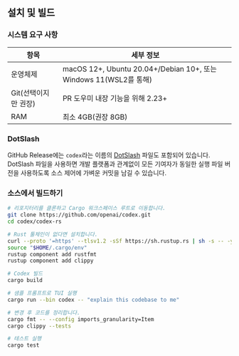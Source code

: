 ## 설치 및 빌드

### 시스템 요구 사항

| 항목 | 세부 정보 |
| --- | --- |
| 운영체제 | macOS 12+, Ubuntu 20.04+/Debian 10+, 또는 Windows 11(WSL2를 통해) |
| Git(선택이지만 권장) | PR 도우미 내장 기능을 위해 2.23+ |
| RAM | 최소 4GB(권장 8GB) |

### DotSlash

GitHub Release에는 `codex`라는 이름의 [DotSlash](https://dotslash-cli.com/) 파일도 포함되어 있습니다. DotSlash 파일을 사용하면 개발 플랫폼과 관계없이 모든 기여자가 동일한 실행 파일 버전을 사용하도록 소스 제어에 가벼운 커밋을 남길 수 있습니다.

### 소스에서 빌드하기

```bash
# 리포지터리를 클론하고 Cargo 워크스페이스 루트로 이동합니다.
git clone https://github.com/openai/codex.git
cd codex/codex-rs

# Rust 툴체인이 없다면 설치합니다.
curl --proto '=https' --tlsv1.2 -sSf https://sh.rustup.rs | sh -s -- -y
source "$HOME/.cargo/env"
rustup component add rustfmt
rustup component add clippy

# Codex 빌드
cargo build

# 샘플 프롬프트로 TUI 실행
cargo run --bin codex -- "explain this codebase to me"

# 변경 후 코드를 정리합니다.
cargo fmt -- --config imports_granularity=Item
cargo clippy --tests

# 테스트 실행
cargo test
```
